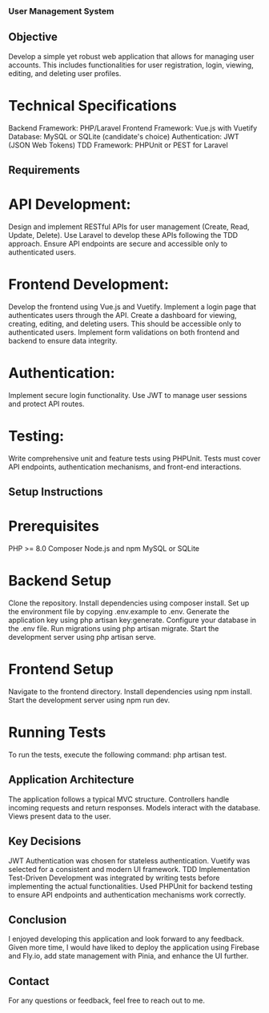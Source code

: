 ### User Management System
## Objective
Develop a simple yet robust web application that allows for managing user accounts. This includes functionalities for user registration, login, viewing, editing, and deleting user profiles.

# Technical Specifications
Backend Framework: PHP/Laravel
Frontend Framework: Vue.js with Vuetify
Database: MySQL or SQLite (candidate's choice)
Authentication: JWT (JSON Web Tokens)
TDD Framework: PHPUnit or PEST for Laravel

## Requirements
# API Development:
Design and implement RESTful APIs for user management (Create, Read, Update, Delete).
Use Laravel to develop these APIs following the TDD approach.
Ensure API endpoints are secure and accessible only to authenticated users.

# Frontend Development:
Develop the frontend using Vue.js and Vuetify.
Implement a login page that authenticates users through the API.
Create a dashboard for viewing, creating, editing, and deleting users. This should be accessible only to authenticated users.
Implement form validations on both frontend and backend to ensure data integrity.

# Authentication:
Implement secure login functionality.
Use JWT to manage user sessions and protect API routes.

# Testing:
Write comprehensive unit and feature tests using PHPUnit.
Tests must cover API endpoints, authentication mechanisms, and front-end interactions.

## Setup Instructions
# Prerequisites
PHP >= 8.0
Composer
Node.js and npm
MySQL or SQLite

# Backend Setup
Clone the repository.
Install dependencies using composer install.
Set up the environment file by copying .env.example to .env.
Generate the application key using php artisan key:generate.
Configure your database in the .env file.
Run migrations using php artisan migrate.
Start the development server using php artisan serve.

# Frontend Setup
Navigate to the frontend directory.
Install dependencies using npm install.
Start the development server using npm run dev.

# Running Tests
To run the tests, execute the following command: php artisan test.

## Application Architecture
The application follows a typical MVC structure.
Controllers handle incoming requests and return responses.
Models interact with the database.
Views present data to the user.

## Key Decisions
JWT Authentication was chosen for stateless authentication.
Vuetify was selected for a consistent and modern UI framework.
TDD Implementation
Test-Driven Development was integrated by writing tests before implementing the actual functionalities.
Used PHPUnit for backend testing to ensure API endpoints and authentication mechanisms work correctly.

## Conclusion
I enjoyed developing this application and look forward to any feedback. Given more time, I would have liked to deploy the application using Firebase and Fly.io, add state management with Pinia, and enhance the UI further.

## Contact
For any questions or feedback, feel free to reach out to me.